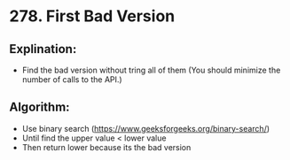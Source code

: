 # 278. First Bad Version
 ## Explination:
  - Find the bad version without tring all of them (You should minimize the number of calls to the API.)

 ## Algorithm:
  - Use binary search (https://www.geeksforgeeks.org/binary-search/)
  - Until find the upper value < lower value 
  - Then return lower because its the bad version


